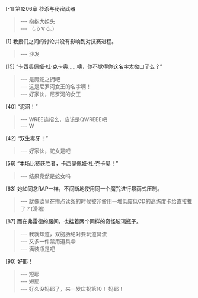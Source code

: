 
[-1] 第1206章 秒杀与秘密武器
>--- 抱抱大姐头<br>
>--- （｡ò ∀ ó｡）<br>

[1] 教授们之间的讨论并没有影响到对抗赛进程。
>--- 沙发<br>

[15] “卡西奥佩娅·杜·克卡奥……噢，你不觉得你这名字太拗口了么？”
>--- 是魔蛇之拥吧<br>
>--- 这是尼罗河女王的名字啊！<br>
>--- 好家伙，尼罗河的女王<br>

[40] “泥沼！”
>--- WREE连招么，应该是QWREEE吧<br>
>--- W<br>

[42] “双生毒牙！”
>--- 好家伙，蛇女是吧<br>

[56] “本场比赛获胜者，卡西奥佩娅·杜·克卡奥！”
>--- 结果竟然是蛇女吗<br>

[63] 她如同念RAP一样，不间断地使用同一个魔咒进行暴雨式压制。
>--- 就像欧皇在攒点读条的时候被非酋用一堆低废低CD的高练度卡给直接推了？(滑稽)<br>

[87] 而在弗雷德的腰间，也挂着两个同样的奇怪玻璃瓶子。
>--- 我就知道，双胞胎绝对要玩道具流<br>
>--- 又多一件禁用道具😁<br>
>--- 满装瓶是吧<br>

[90] 好耶！
>--- 短耶<br>
>--- 短耶<br>
>--- 好久没妈耶了，来一发庆祝第10！
妈耶！<br>
